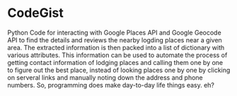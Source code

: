 # CodeGist
Python Code for interacting with Google Places API and Google Geocode API to find the details and reviews the nearby logding places near a given area.
The extracted information is then packed into a list of dictionary with various attributes.
This information can be used to automate the process of getting contact information of lodging places and calling them one by one to figure out the best place, instead of looking places one by one by clicking on serveral links and manually noting down the address and phone numbers. So, programming does make day-to-day life things easy. eh?

